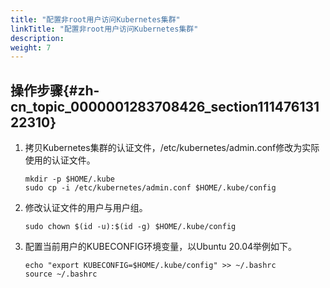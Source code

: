 ```yaml
---
title: "配置非root用户访问Kubernetes集群"
linkTitle: "配置非root用户访问Kubernetes集群"
description: 
weight: 7
---
```


## 操作步骤{#zh-cn_topic_0000001283708426_section11147613122310}

1.  拷贝Kubernetes集群的认证文件，/etc/kubernetes/admin.conf修改为实际使用的认证文件。

    ```
    mkdir -p $HOME/.kube
    sudo cp -i /etc/kubernetes/admin.conf $HOME/.kube/config
    ```

2.  修改认证文件的用户与用户组。

    ```
    sudo chown $(id -u):$(id -g) $HOME/.kube/config
    ```

3.  配置当前用户的KUBECONFIG环境变量，以Ubuntu 20.04举例如下。

    ```
    echo "export KUBECONFIG=$HOME/.kube/config" >> ~/.bashrc
    source ~/.bashrc
    ```

